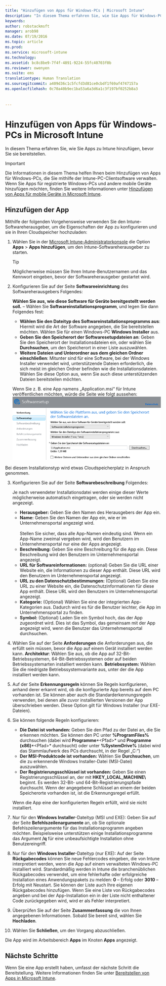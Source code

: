 ```yaml
---
title: "Hinzufügen von Apps für Windows-PCs | Microsoft Intune"
description: "In diesem Thema erfahren Sie, wie Sie Apps für Windows-PCs zu Intune hinzufügen, bevor Sie sie bereitstellen."
keywords: 
author: robstackmsft
manager: arob98
ms.date: 07/19/2016
ms.topic: article
ms.prod: 
ms.service: microsoft-intune
ms.technology: 
ms.assetid: bc8c8be9-7f4f-4891-9224-55fc40703f0b
ms.reviewer: owenyen
ms.suite: ems
translationtype: Human Translation
ms.sourcegitcommit: a409d36c1c5fcfd3d81ce0cbdf1f69af4747157a
ms.openlocfilehash: 0c70a40b9ec1ba53a6a3d6a1c3f197bf0252b8a3


---
```


# Hinzufügen von Apps für Windows-PCs in Microsoft Intune

In diesem Thema erfahren Sie, wie Sie Apps zu Intune hinzufügen, bevor Sie sie bereitstellen.

> [!IMPORTANT]
> Die Informationen in diesem Thema helfen Ihnen beim Hinzufügen von Apps für Windows-PCs, die Sie mithilfe der Intune-PC-Clientsoftware verwalten. Wenn Sie Apps für registrierte Windows-PCs und andere mobile Geräte hinzufügen möchten, finden Sie weitere Informationen unter [Hinzufügen von Apps für mobile Geräte in Microsoft Intune](add-apps-for-mobile-devices-in-microsoft-intune.md).


## Hinzufügen der App
Mithilfe der folgenden Vorgehensweise verwenden Sie den Intune-Softwareherausgeber, um die Eigenschaften der App zu konfigurieren und sie in Ihren Cloudspeicher hochzuladen:

1.  Wählen Sie in der [Microsoft Intune-Administratorkonsole](https://manage.microsoft.com) die Option **Apps** &gt; **Apps hinzufügen**, um den Intune-Softwareherausgeber zu starten.

    > [!TIP]
    > Möglicherweise müssen Sie Ihren Intune-Benutzernamen und das Kennwort eingeben, bevor der Softwareherausgeber gestartet wird.



2.  Konfigurieren Sie auf der Seite **Softwareeinrichtung** des Softwareherausgebers Folgendes:

    **Wählen Sie aus, wie diese Software für Geräte bereitgestellt werden soll.** – Wählen Sie **Softwareinstallationsprogramm**, und legen Sie dann Folgendes fest:

    - **Wählen Sie den Dateityp des Softwareinstallationsprogramms aus**: Hiermit wird die Art der Software angegeben, die Sie bereitstellen möchten. Wählen Sie für einen Windows-PC **Windows Installer** aus.
    - **Geben Sie den Speicherort der Softwaresetupdateien an**: Geben Sie den Speicherort der Installationsdateien ein, oder wählen Sie **Durchsuchen**, um den Speicherort in einer Liste auszuwählen.
    - **Weitere Dateien und Unterordner aus dem gleichen Ordner einschließen**: Mitunter sind für eine Software, bei der Windows Installer verwendet wird, unterstützende Dateien erforderlich, die sich meist im gleichen Ordner befinden wie die Installationsdateien. Wählen Sie diese Option aus, wenn Sie auch diese unterstützenden Dateien bereitstellen möchten.

    Wenn Sie z. B. eine App namens „Application.msi“ für Intune veröffentlichen möchten, würde die Seite wie folgt aussehen: ![PC-Softwareherausgeber](./media/publisher-for-pc.png)

   Bei diesem Installationstyp wird etwas Cloudspeicherplatz in Anspruch genommen.

3.  Konfigurieren Sie auf der Seite **Softwarebeschreibung** Folgendes:

    Je nach verwendeter Installationsdatei werden einige dieser Werte möglicherweise automatisch eingetragen, oder sie werden nicht angezeigt.

    - **Herausgeber:** Geben Sie den Namen des Herausgebers der App ein.
    - **Name:** Geben Sie den Namen der App ein, wie er im Unternehmensportal angezeigt wird.<br /><br />Stellen Sie sicher, dass alle App-Namen eindeutig sind. Wenn ein App-Name zweimal vergeben wird, wird den Benutzern im Unternehmensportal nur eine der Apps angezeigt.
    - **Beschreibung:** Geben Sie eine Beschreibung für die App ein. Diese Beschreibung wird den Benutzern im Unternehmensportal angezeigt.
    - **URL für Softwareinformationen:** (optional) Geben Sie die URL einer Website ein, die Informationen zu dieser App enthält. Diese URL wird den Benutzern im Unternehmensportal angezeigt.
    - **URL zu den Datenschutzbestimmungen:** (Optional) Geben Sie eine URL zu einer Website ein, die Datenschutzinformationen für diese App enthält. Diese URL wird den Benutzern im Unternehmensportal angezeigt.
    - **Kategorie:** (Optional) Wählen Sie eine der integrierten App-Kategorien aus. Dadurch wird es für die Benutzer leichter, die App im Unternehmensportal zu finden.
    - **Symbol:** (Optional) Laden Sie ein Symbol hoch, das der App zugeordnet wird. Dies ist das Symbol, das gemeinsam mit der App angezeigt wird, wenn die Benutzer das Unternehmensportal durchsuchen.



4.  Wählen Sie auf der Seite **Anforderungen** die Anforderungen aus, die erfüllt sein müssen, bevor die App auf einem Gerät installiert werden kann. **Architektur**: Wählen Sie aus, ob die App auf 32-Bit-Betriebssystemen, 64-Bit-Betriebssystemen oder auf beiden Betriebssystemarten installiert werden kann. **Betriebssystem:** Wählen Sie die niedrigste Betriebssystemvariante aus, unter der die App installiert werden kann.

5.  Auf der Seite **Erkennungsregeln** können Sie Regeln konfigurieren, anhand derer erkannt wird, ob die konfigurierte App bereits auf dem PC vorhanden ist. Sie können aber auch die Standarderkennungsregeln verwenden, bei denen alle zuvor installierten Versionen der App überschrieben werden. Diese Option gilt für Windows Installer (nur EXE-Dateien).
6.  
    Sie können folgende Regeln konfigurieren:
    - **Die Datei ist vorhanden:** Geben Sie den Pfad zu der Datei an, die Sie erkennen möchten. Sie können den PC unter **%ProgramFiles%** durchsuchen (dabei wird **Programme**\*&lt;Pfad&gt;* und **Programme (x86)**\*&lt;Pfad&gt;* durchsucht) oder unter **%SystemDrive%** (dabei wird das Stammlaufwerk des PCs durchsucht, in der Regel „C:“)
    - **Der MSI-Produktcode ist vorhanden:** Wählen Sie **Durchsuchen**, um die zu erkennende Windows Installer-Datei (MSI-Datei) auszuwählen. 
    - **Der Registrierungsschlüssel ist vorhanden:** Geben Sie einen Registrierungsschlüssel an, der mit **HKEY_LOCAL_MACHINE\\** beginnt. Es werden 32-Bit- und 64-Bit-Registrierungspfade durchsucht. Wenn der angegebene Schlüssel an einem der beiden Speicherorte vorhanden ist, ist die Erkennungsregel erfüllt.

    Wenn die App eine der konfigurierten Regeln erfüllt, wird sie nicht installiert.

7.  Nur für den **Windows Installer**-Dateityp (MSI und EXE): Geben Sie auf der Seite **Befehlszeilenargumente** an, ob Sie optionale Befehlszeilenargumente für das Installationsprogramm angeben möchten. Beispielsweise unterstützen einige Installationsprogramme das Argument **/q** für eine unbeaufsichtigte Installation ohne Benutzereingriff.

8.  Nur für den **Windows Installer**-Dateityp (nur EXE): Auf der Seite **Rückgabecodes** können Sie neue Fehlercodes eingeben, die von Intune interpretiert werden, wenn die App auf einem verwalteten Windows-PC installiert wird.
    Standardmäßig werden in Intune die branchenüblichen Rückgabecodes verwendet, um eine fehlerhafte oder erfolgreiche Installation eines Anwendungspakets zu melden: **0** – Erfolg oder **3010** – Erfolg mit Neustart. Sie können der Liste auch Ihre eigenen Rückgabecodes hinzufügen. Wenn Sie eine Liste von Rückgabecodes angeben und bei der App-Installation ein in der Liste nicht enthaltener Code zurückgegeben wird, wird er als Fehler interpretiert.

9.  Überprüfen Sie auf der Seite **Zusammenfassung** die von Ihnen angegebenen Informationen. Sobald Sie bereit sind, wählen Sie **Hochladen**.

10. Wählen Sie **Schließen**, um den Vorgang abzuschließen.

Die App wird im Arbeitsbereich **Apps** im Knoten **Apps** angezeigt.

## Nächste Schritte

Wenn Sie eine App erstellt haben, umfasst der nächste Schritt die Bereitstellung. Weitere Informationen finden Sie unter [Bereitstellen von Apps in Microsoft Intune](deploy-apps.md).


<!--HONumber=Jul16_HO3-->


